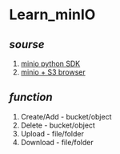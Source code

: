 # Learn_minIO

## *sourse*
1. [minio python SDK](https://docs.min.io/minio/baremetal/sdk/python/minio-py.html)
2. [minio + S3 browser](https://itworkertony.blogspot.com/2020/11/bkvcd-bk-s3-s3self-service-portal.html)

## *function*
1. Create/Add - bucket/object
2. Delete - bucket/object
3. Upload - file/folder
4. Download - file/folder
